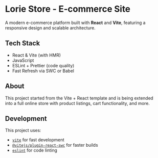 # Lorie Store - E-commerce Site
A modern e-commerce platform built with **React** and **Vite**, featuring a responsive design and scalable architecture.

## Tech Stack
- React & Vite (with HMR)
- JavaScript
- ESLint + Prettier (code quality)
- Fast Refresh via SWC or Babel

## About
This project started from the Vite + React template and is being extended into a full online store with product listings, cart functionality, and more.

## Development
This project uses:
- [`vite`](https://vitejs.dev/) for fast development
- [`@vitejs/plugin-react-swc`](https://github.com/vitejs/vite-plugin-react-swc) for faster builds
- [`eslint`](https://eslint.org) for code linting